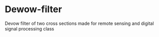 # Dewow-filter
Devow filter of two cross sections made for remote sensing and digital signal processing class
